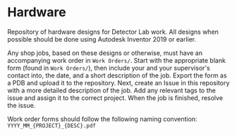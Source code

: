 # Hardware

Repository of hardware designs for Detector Lab work. All designs when possible should be done using Autodesk Inventor 2019 or earlier.

Any shop jobs, based on these designs or otherwise, must have an accompanying work order in `Work Orders/`. Start with the appropriate blank form (found in `Work Orders/`), then include your and your supervisor's contact into, the date, and a short description of the job. Export the form as a PDB and upload it to the repository. Next, create an Issue in this repository with a more detailed description of the job. Add any relevant tags to the issue and assign it to the correct project. When the job is finished, resolve the issue.

Work order forms should follow the following naming convention: `YYYY_MM_{PROJECT}_{DESC}.pdf`

